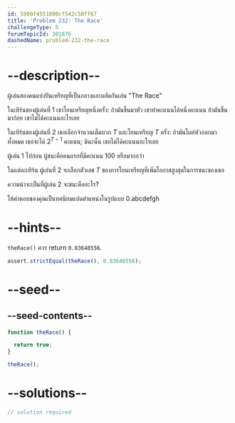 ```yaml
---
id: 5900f4551000cf542c50ff67
title: 'Problem 232: The Race'
challengeType: 5
forumTopicId: 301876
dashedName: problem-232-the-race
---
```


# --description--

ผู้เล่นสองคนแบ่งปันเหรียญที่เป็นกลางและผลัดกันเล่น "The Race"

ในเทิร์นของผู้เล่นที่ 1 เขาโยนเหรียญหนึ่งครั้ง: ถ้ามันขึ้นมาหัว เขาทำคะแนนได้หนึ่งคะแนน ถ้ามันขึ้นมาก้อย เขาไม่ได้คะแนนอะไรเลย

ในเทิร์นของผู้เล่นที่ 2 เธอเลือกจำนวนเต็มบวก $T$ และโยนเหรียญ $T$ ครั้ง: ถ้ามันโผล่หัวออกมาทั้งหมด เธอจะได้ $2^{T - 1}$ คะแนน; มิฉะนั้น เธอไม่ได้คะแนนอะไรเลย

ผู้เล่น 1 ไปก่อน ผู้ชนะคือคนแรกที่มีคะแนน 100 หรือมากกว่า

ในแต่ละเทิร์น ผู้เล่นที่ 2 จะเลือกตัวเลข $T$ ของการโยนเหรียญที่เพิ่มโอกาสสูงสุดในการชนะของเธอ

ความน่าจะเป็นที่ผู้เล่น 2 จะชนะคืออะไร?

ให้คำตอบของคุณเป็นทศนิยมแปดตำแหน่งในรูปแบบ 0.abcdefgh

# --hints--

`theRace()` ควร return `0.83648556`.

```js
assert.strictEqual(theRace(), 0.83648556);
```

# --seed--

## --seed-contents--

```js
function theRace() {

  return true;
}

theRace();
```

# --solutions--

```js
// solution required
```
